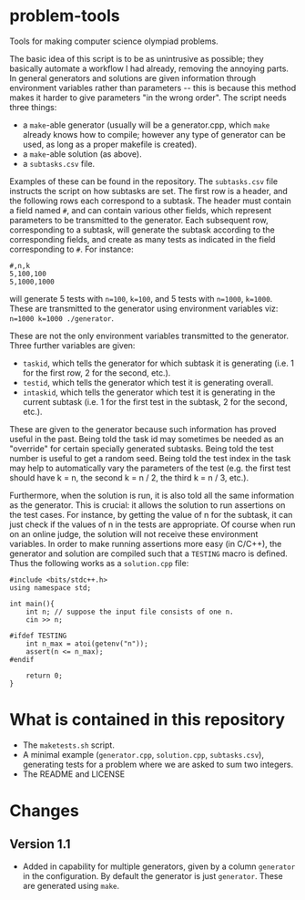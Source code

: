 # problem-tools
Tools for making computer science olympiad problems.

The basic idea of this script is to be as unintrusive as possible; they basically automate a workflow I had already, removing the annoying parts. In general generators and solutions are given information through environment variables rather than parameters -- this is because this method makes it harder to give parameters "in the wrong order". The script needs three things:

* a `make`-able generator (usually will be a generator.cpp, which `make` already knows how to compile; however any type of generator can be used, as long as a proper makefile is created).
* a `make`-able solution (as above).
* a `subtasks.csv` file.

Examples of these can be found in the repository. The `subtasks.csv` file instructs the script on how subtasks are set. The first row is a header, and the following rows each correspond to a subtask. The header must contain a field named `#`, and can contain various other fields, which represent parameters to be transmitted to the generator. Each subsequent row, corresponding to a subtask, will generate the subtask according to the corresponding fields, and create as many tests as indicated in the field corresponding to `#`. For instance:
```
#,n,k
5,100,100
5,1000,1000
```
will generate 5 tests with `n=100`, `k=100`, and 5 tests with `n=1000`, `k=1000`. These are transmitted to the generator using environment variables viz: `n=1000 k=1000 ./generator`.

These are not the only environment variables transmitted to the generator. Three further variables are given:

* `taskid`, which tells the generator for which subtask it is generating (i.e. 1 for the first row, 2 for the second, etc.).
* `testid`, which tells the generator which test it is generating overall.
* `intaskid`, which tells the generator which test it is generating in the current subtask (i.e. 1 for the first test in the subtask, 2 for the second, etc.).

These are given to the generator because such information has proved useful in the past. Being told the task id may sometimes be needed as an "override" for certain specially generated subtasks. Being told the test number is useful to get a random seed. Being told the test index in the task may help to automatically vary the parameters of the test (e.g. the first test should have k = n, the second k = n / 2, the third k = n / 3, etc.).

Furthermore, when the solution is run, it is also told all the same information as the generator. This is crucial: it allows the solution to run assertions on the test cases. For instance, by getting the value of n for the subtask, it can just check if the values of n in the tests are appropriate. Of course when run on an online judge, the solution will not receive these environment variables. In order to make running assertions more easy (in C/C++), the generator and solution are compiled such that a `TESTING` macro is defined. Thus the following works as a `solution.cpp` file:

```
#include <bits/stdc++.h>
using namespace std;

int main(){
    int n; // suppose the input file consists of one n.
    cin >> n;

#ifdef TESTING
    int n_max = atoi(getenv("n"));
    assert(n <= n_max);
#endif

    return 0;
}
```

# What is contained in this repository

* The `maketests.sh` script.
* A minimal example (`generator.cpp`, `solution.cpp`, `subtasks.csv`), generating tests for a problem where we are asked to sum two integers.
* The README and LICENSE

# Changes

## Version 1.1

* Added in capability for multiple generators, given by a column `generator` in the configuration. By default the generator is just `generator`. These are generated using `make`.

